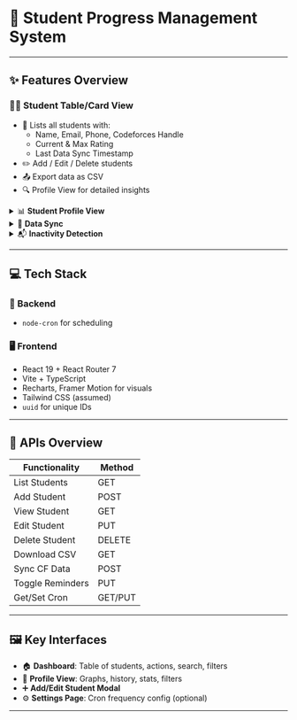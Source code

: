 # 🚀 Student Progress Management System

> 


---

## ✨ Features Overview

### 🧑‍🎓 Student Table/Card View
- 👥 Lists all students with:
  - Name, Email, Phone, Codeforces Handle
  - Current & Max Rating
  - Last Data Sync Timestamp
- ✏️ Add / Edit / Delete students
- 📤 Export data as CSV
- 🔍 Profile View for detailed insights

<details>
<summary>📊 <strong>Student Profile View</strong></summary>

#### 📈 Contest History
- Time filters: 30 / 90 / 365 days
- Line graph of rating changes
- Contest list:
  - Ranks, rating changes, problems unsolved

#### 🧩 Problem-Solving Stats
- Filters: 7 / 30 / 90 days
- Metrics:
  - Most difficult problem
  - Total solved, average rating, problems/day
- Visuals:
  - Bar chart by rating bucket
  - Submission heatmap calendar

</details>

<details>
<summary>🔁 <strong>Data Sync</strong></summary>

- 🕑 Auto-sync daily (cron job)
- ⚡ Real-time sync on CF handle update
- ⚙️ Cron config via admin settings


</details>

<details>
<summary>📬 <strong>Inactivity Detection</strong></summary>

- 🚫 Detects students inactive for 7+ days
- 🔕 Option to disable reminders per student

</details>

---

## 💻 Tech Stack

### 🔧 Backend
- `node-cron` for scheduling


### 🖥️ Frontend
- React 19 + React Router 7
- Vite + TypeScript
- Recharts, Framer Motion for visuals
- Tailwind CSS (assumed)
- `uuid` for unique IDs

---

## 🔌 APIs Overview

| Functionality       | Method | 
|---------------------|--------|
| List Students       | GET    |
| Add Student         | POST   |
| View Student        | GET    | 
| Edit Student        | PUT    | 
| Delete Student      | DELETE | 
| Download CSV        | GET    |
| Sync CF Data        | POST   | 
| Toggle Reminders    | PUT    | 
| Get/Set Cron        | GET/PUT|

---

## 🖼️ Key Interfaces

- 🏠 **Dashboard**: Table of students, actions, search, filters
- 📃 **Profile View**: Graphs, history, stats, filters
- ➕ **Add/Edit Student Modal**
- ⚙️ **Settings Page**: Cron frequency config (optional)

---
